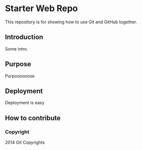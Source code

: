 # Starter Web Repo

This repository is for showing how to use Git and GitHub together.

## Introduction 

Some intro.

## Purpose

Purpoooooose

## Deployment

Deployment is easy

## How to contribute

### Copyright

2014 Git Copyrights